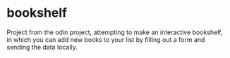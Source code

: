 # bookshelf

Project from the odin project, attempting to make an interactive bookshelf, in which you can add new books to your list by filling out a form and sending the data locally.
